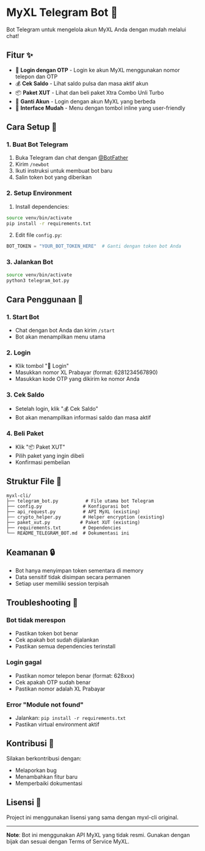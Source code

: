 # MyXL Telegram Bot 🤖

Bot Telegram untuk mengelola akun MyXL Anda dengan mudah melalui chat!

## Fitur ✨

- 🔐 **Login dengan OTP** - Login ke akun MyXL menggunakan nomor telepon dan OTP
- 💰 **Cek Saldo** - Lihat saldo pulsa dan masa aktif akun
- 📦 **Paket XUT** - Lihat dan beli paket Xtra Combo Unli Turbo
- 🔄 **Ganti Akun** - Login dengan akun MyXL yang berbeda
- 📱 **Interface Mudah** - Menu dengan tombol inline yang user-friendly

## Cara Setup 🚀

### 1. Buat Bot Telegram

1. Buka Telegram dan chat dengan [@BotFather](https://t.me/BotFather)
2. Kirim `/newbot`
3. Ikuti instruksi untuk membuat bot baru
4. Salin token bot yang diberikan

### 2. Setup Environment

1. Install dependencies:
```bash
source venv/bin/activate
pip install -r requirements.txt
```

2. Edit file `config.py`:
```python
BOT_TOKEN = "YOUR_BOT_TOKEN_HERE"  # Ganti dengan token bot Anda
```

### 3. Jalankan Bot

```bash
source venv/bin/activate
python3 telegram_bot.py
```

## Cara Penggunaan 📖

### 1. Start Bot
- Chat dengan bot Anda dan kirim `/start`
- Bot akan menampilkan menu utama

### 2. Login
- Klik tombol "🔐 Login"
- Masukkan nomor XL Prabayar (format: 6281234567890)
- Masukkan kode OTP yang dikirim ke nomor Anda

### 3. Cek Saldo
- Setelah login, klik "💰 Cek Saldo"
- Bot akan menampilkan informasi saldo dan masa aktif

### 4. Beli Paket
- Klik "📦 Paket XUT"
- Pilih paket yang ingin dibeli
- Konfirmasi pembelian

## Struktur File 📁

```
myxl-cli/
├── telegram_bot.py          # File utama bot Telegram
├── config.py               # Konfigurasi bot
├── api_request.py          # API MyXL (existing)
├── crypto_helper.py        # Helper encryption (existing)
├── paket_xut.py           # Paket XUT (existing)
├── requirements.txt        # Dependencies
└── README_TELEGRAM_BOT.md  # Dokumentasi ini
```

## Keamanan 🔒

- Bot hanya menyimpan token sementara di memory
- Data sensitif tidak disimpan secara permanen
- Setiap user memiliki session terpisah

## Troubleshooting 🔧

### Bot tidak merespon
- Pastikan token bot benar
- Cek apakah bot sudah dijalankan
- Pastikan semua dependencies terinstall

### Login gagal
- Pastikan nomor telepon benar (format: 628xxx)
- Cek apakah OTP sudah benar
- Pastikan nomor adalah XL Prabayar

### Error "Module not found"
- Jalankan: `pip install -r requirements.txt`
- Pastikan virtual environment aktif

## Kontribusi 🤝

Silakan berkontribusi dengan:
- Melaporkan bug
- Menambahkan fitur baru
- Memperbaiki dokumentasi

## Lisensi 📄

Project ini menggunakan lisensi yang sama dengan myxl-cli original.

---

**Note**: Bot ini menggunakan API MyXL yang tidak resmi. Gunakan dengan bijak dan sesuai dengan Terms of Service MyXL.